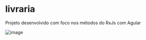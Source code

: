# livraria
Projeto desenvolvido com foco nos métodos do RxJs com Agular

![image](https://github.com/Maira22Rosa/livraria/assets/89019579/3e4e5081-55e6-43a2-8667-ebc5c25d6011)
